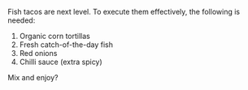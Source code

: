 Fish tacos are next level. To execute them effectively, the following is needed:

1. Organic corn tortillas
2. Fresh catch-of-the-day fish
3. Red onions
4. Chilli sauce (extra spicy)

Mix and enjoy?

